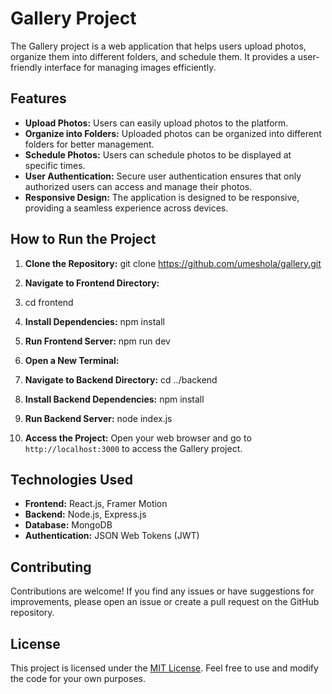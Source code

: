# Gallery Project

The Gallery project is a web application that helps users upload photos, organize them into different folders, and schedule them. It provides a user-friendly interface for managing images efficiently.

## Features

- **Upload Photos:** Users can easily upload photos to the platform.
- **Organize into Folders:** Uploaded photos can be organized into different folders for better management.
- **Schedule Photos:** Users can schedule photos to be displayed at specific times.
- **User Authentication:** Secure user authentication ensures that only authorized users can access and manage their photos.
- **Responsive Design:** The application is designed to be responsive, providing a seamless experience across devices.

## How to Run the Project

1. **Clone the Repository:**
git clone https://github.com/umeshola/gallery.git
2. **Navigate to Frontend Directory:**
3. cd frontend
4.  **Install Dependencies:**
   npm install
5. **Run Frontend Server:**
   npm run dev
   
6. **Open a New Terminal:**

7. **Navigate to Backend Directory:**
   cd ../backend
   
8. **Install Backend Dependencies:**
   npm install
   
9. **Run Backend Server:**
    node index.js


10. **Access the Project:**
Open your web browser and go to `http://localhost:3000` to access the Gallery project.

## Technologies Used

- **Frontend:** React.js, Framer Motion
- **Backend:** Node.js, Express.js
- **Database:** MongoDB
- **Authentication:** JSON Web Tokens (JWT)

## Contributing

Contributions are welcome! If you find any issues or have suggestions for improvements, please open an issue or create a pull request on the GitHub repository.

## License

This project is licensed under the [MIT License](LICENSE). Feel free to use and modify the code for your own purposes.



